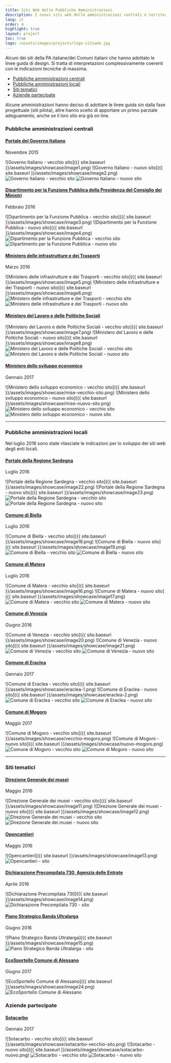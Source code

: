 ```yaml
---
title: Siti Web delle Pubbliche Amministrazioni
description: I nuovi siti web delle amministrazioni centrali e territoriali.
lang: it
order: 4
highlight: true
layout: project
toc: true
logo: /assets/images/projects/logo-sitiweb.jpg
---
```


Alcuni dei siti della PA italiane/dei Comuni italiani che hanno adottato le linee guida di design. Si tratta di interpretazioni complessivamente coerenti con le indicazioni tecniche di massima.

<nav role="navigation">
  <ul>
    <li><a href="#pubbliche-amministrazioni-centrali">Pubbliche amministrazioni centrali</a></li>
    <li><a href="#pubbliche-amministrazioni-locali">Pubbliche amministrazioni locali</a></li>
    <li><a href="#siti-tematici">Siti tematici</a></li>
    <li><a href="#aziende-partecipate">Aziende partecipate</a></li>
  </ul>
</nav>

Alcune amministrazioni hanno deciso di adottare le linee guida
sin dalla fase progettuale (siti pilota), altre hanno scelto di
apportare un primo parziale adeguamento, anche se il loro sito era già on line.

### Pubbliche amministrazioni centrali

#### [Portale del Governo Italiano](http://www.governo.it)

Novembre 2015

<div class="lg-showcase">
  <noscript>
    ![Governo Italiano - vecchio sito]({{ site.baseurl }}/assets/images/showcase/image1.png)
    ![Governo Italiano - nuovo sito]({{ site.baseurl }}/assets/images/showcase/image2.png)
  </noscript>
  <img data-src="{{ site.baseurl }}/assets/images/showcase/image1.png" class="lazyload" alt="Governo Italiano - vecchio sito" data-proofer-ignore />
  <img data-src="{{ site.baseurl }}/assets/images/showcase/image2.png" class="lazyload" alt="Governo Italiano - nuovo sito" data-proofer-ignore />
</div>

#### [Dipartimento per la Funzione Pubblica della Presidenza del Consiglio dei Ministri](http://www.funzionepubblica.gov.it)

Febbraio 2016

<div class="lg-showcase">
  <noscript>
    ![Dipartimento per la Funzione Pubblica - vecchio sito]({{ site.baseurl }}/assets/images/showcase/image3.png)
    ![Dipartimento per la Funzione Pubblica - nuovo sito]({{ site.baseurl }}/assets/images/showcase/image4.png)
  </noscript>
  <img data-src="{{ site.baseurl }}/assets/images/showcase/image3.png" class="lazyload" alt="Dipartimento per la Funzione Pubblica - vecchio sito" data-proofer-ignore />
  <img data-src="{{ site.baseurl }}/assets/images/showcase/image4.png" class="lazyload" alt="Dipartimento per la Funzione Pubblica - nuovo sito" data-proofer-ignore />
</div>

#### [Ministero delle infrastrutture e dei Trasporti](http://www.mit.gov.it)

Marzo 2016

<div class="lg-showcase">
  <noscript>
    ![Ministero delle infrastrutture e dei Trasporti - vecchio sito]({{ site.baseurl }}/assets/images/showcase/image5.png)
    ![Ministero delle infrastrutture e dei Trasporti - nuovo sito]({{ site.baseurl }}/assets/images/showcase/image6.png)
  </noscript>  
  <img data-src="{{ site.baseurl }}/assets/images/showcase/image5.png" class="lazyload" alt="Ministero delle infrastrutture e dei Trasporti - vecchio sito" data-proofer-ignore />
  <img data-src="{{ site.baseurl }}/assets/images/showcase/image6.png" class="lazyload" alt="Ministero delle infrastrutture e dei Trasporti - nuovo sito" data-proofer-ignore />
</div>

#### [Ministero del Lavoro e delle Politiche Sociali](http://www.lavoro.gov.it/)

<div class="lg-showcase">
  <noscript>
    ![Ministero del Lavoro e delle Politiche Sociali - vecchio sito]({{ site.baseurl }}/assets/images/showcase/image7.png)
    ![Ministero del Lavoro e delle Politiche Sociali - nuovo sito]({{ site.baseurl }}/assets/images/showcase/image8.png)
  </noscript>
  <img data-src="{{ site.baseurl }}/assets/images/showcase/image7.png" class="lazyload" alt="Ministero del Lavoro e delle Politiche Sociali - vecchio sito" data-proofer-ignore />
  <img data-src="{{ site.baseurl }}/assets/images/showcase/image8.png" class="lazyload" alt="Ministero del Lavoro e delle Politiche Sociali - nuovo sito" data-proofer-ignore />
</div>

#### [Ministero dello sviluppo economico](http://www.sviluppoeconomico.gov.it//)

Gennaio 2017

<div class="lg-showcase">
  <noscript>
    ![Ministero dello sviluppo economico - vecchio sito]({{ site.baseurl }}/assets/images/showcase/mise-vecchio-sito.png)
    ![Ministero dello sviluppo economico - nuovo sito]({{ site.baseurl }}/assets/images/showcase/mise-nuovo-sito.png)
  </noscript>
  <img data-src="{{ site.baseurl }}/assets/images/showcase/mise-vecchio-sito.png" class="lazyload" alt="Ministero dello sviluppo economico - vecchio sito" data-proofer-ignore />
  <img data-src="{{ site.baseurl }}/assets/images/showcase/mise-nuovo-sito.png" class="lazyload" alt="Ministero dello sviluppo economico - nuovo sito" data-proofer-ignore />
</div>

---

### Pubbliche amministrazioni locali

Nel luglio 2016 sono state rilasciate le indicazioni per lo sviluppo dei siti web degli enti locali.

#### [Portale della Regione Sardegna](http://alpha.regione.sardegna.it)

Luglio 2016

<div class="lg-showcase">
  <noscript>
    ![Portale della Regione Sardegna - vecchio sito]({{ site.baseurl }}/assets/images/showcase/image22.png)
    ![Portale della Regione Sardegna - nuovo sito]({{ site.baseurl }}/assets/images/showcase/image23.png)
  </noscript>
  <img data-src="{{ site.baseurl }}/assets/images/showcase/image22.png" class="lazyload" alt="Portale della Regione Sardegna - vecchio sito" data-proofer-ignore />
  <img data-src="{{ site.baseurl }}/assets/images/showcase/image23.png" class="lazyload" alt="Portale della Regione Sardegna - nuovo sito" data-proofer-ignore />
</div>

#### [Comune di Biella](http://www.comune.biella.it)

Luglio 2016

<div class="lg-showcase">
  <noscript>
    ![Comune di Biella - vecchio sito]({{ site.baseurl }}/assets/images/showcase/image18.png)
    ![Comune di Biella - nuovo sito]({{ site.baseurl }}/assets/images/showcase/image19.png)
  </noscript>
  <img data-src="{{ site.baseurl }}/assets/images/showcase/image18.png" class="lazyload" alt="Comune di Biella - vecchio sito" data-proofer-ignore />
  <img data-src="{{ site.baseurl }}/assets/images/showcase/image19.png" class="lazyload" alt="Comune di Biella - nuovo sito" data-proofer-ignore />
</div>

#### [Comune di  Matera](http://www.comune.matera.it)

Luglio 2016

<div class="lg-showcase">
  <noscript>
    ![Comune di  Matera - vecchio sito]({{ site.baseurl }}/assets/images/showcase/image16.png)
    ![Comune di  Matera - nuovo sito]({{ site.baseurl }}/assets/images/showcase/image17.png)
  </noscript>
  <img data-src="{{ site.baseurl }}/assets/images/showcase/image16.png" class="lazyload" alt="Comune di Matera - vecchio sito" data-proofer-ignore />
  <img data-src="{{ site.baseurl }}/assets/images/showcase/image17.png" class="lazyload" alt="Comune di Matera - nuovo sito" data-proofer-ignore />
</div>

#### [Comune di Venezia](http://www.comune.venezia.it)

Giugno 2016

<div class="lg-showcase">
  <noscript>
    ![Comune di Venezia - vecchio sito]({{ site.baseurl }}/assets/images/showcase/image20.png)
    ![Comune di Venezia - nuovo sito]({{ site.baseurl }}/assets/images/showcase/image21.png)
  </noscript>
  <img data-src="{{ site.baseurl }}/assets/images/showcase/image20.png" class="lazyload" alt="Comune di Venezia - vecchio sito" data-proofer-ignore />
  <img data-src="{{ site.baseurl }}/assets/images/showcase/image21.png" class="lazyload" alt="Comune di Venezia - nuovo sito" data-proofer-ignore />
</div>

#### [Comune di Eraclea](http://www.comune.eraclea.ve.it/)

Gennaio 2017

<div class="lg-showcase">
  <noscript>
    ![Comune di Eraclea - vecchio sito]({{ site.baseurl }}/assets/images/showcase/eraclea-1.png)
    ![Comune di Eraclea - nuovo sito]({{ site.baseurl }}/assets/images/showcase/eraclea-2.png)
  </noscript>
  <img data-src="{{ site.baseurl }}/assets/images/showcase/eraclea-1.png" class="lazyload" alt="Comune di Eraclea - vecchio sito" data-proofer-ignore />
  <img data-src="{{ site.baseurl }}/assets/images/showcase/eraclea-2.png" class="lazyload" alt="Comune di Eraclea - nuovo sito" data-proofer-ignore />
</div>

#### [Comune di Mogoro](http://www.comune.mogoro.or.it/)

Maggio 2017

<div class="lg-showcase">
  <noscript>
    ![Comune di Mogoro - vecchio sito]({{ site.baseurl }}/assets/images/showcase/vecchio-mogoro.png)
    ![Comune di Mogoro - nuovo sito]({{ site.baseurl }}/assets/images/showcase/nuovo-mogoro.png)
  </noscript>
  <img data-src="{{ site.baseurl }}/assets/images/showcase/vecchio-mogoro.png" class="lazyload" alt="Comune di Mogoro - vecchio sito" data-proofer-ignore />
  <img data-src="{{ site.baseurl }}/assets/images/showcase/nuovo-mogoro.png" class="lazyload" alt="Comune di Mogoro - nuovo sito" data-proofer-ignore />
</div>

---

### Siti tematici

#### [Direzione Generale dei musei](http://musei.beniculturali.it)

Maggio 2016

<div class="lg-showcase">
  <noscript>
    ![Direzione Generale dei musei - vecchio sito]({{ site.baseurl }}/assets/images/showcase/image11.png)
    ![Direzione Generale dei musei - nuovo sito]({{ site.baseurl }}/assets/images/showcase/image12.png)
  </noscript>
  <img data-src="{{ site.baseurl }}/assets/images/showcase/image11.png" class="lazyload" alt="Direzione Generale dei musei - vecchio sito" data-proofer-ignore />
  <img data-src="{{ site.baseurl }}/assets/images/showcase/image12.png" class="lazyload" alt="Direzione Generale dei musei - nuovo sito" data-proofer-ignore />
</div>

#### [Opencantieri](http://opencantieri.mit.gov.it)

Maggio 2016

<div class="lg-showcase">
  <noscript>
    ![Opencantieri]({{ site.baseurl }}/assets/images/showcase/image13.png)
  </noscript>
  <img data-src="{{ site.baseurl }}/assets/images/showcase/image13.png" class="lazyload" alt="Opencantieri - sito" data-proofer-ignore />
</div>

#### [Dichiarazione Precompilata 730, Agenzia delle Entrate](https://infoprecompilata.agenziaentrate.gov.it)

Aprile 2016

<div class="lg-showcase">
  <noscript>
    ![Dichiarazione Precompilata 730]({{ site.baseurl }}/assets/images/showcase/image14.png)
  </noscript>
  <img data-src="{{ site.baseurl }}/assets/images/showcase/image14.png" class="lazyload" alt="Dichiarazione Precompilata 730 - sito" data-proofer-ignore />
</div>

#### [Piano Strategico Banda Ultralarga](http://bandaultralarga.italia.it)

Giugno 2016

<div class="lg-showcase">
  <noscript>
    ![Piano Strategico Banda Ultralarga]({{ site.baseurl }}/assets/images/showcase/image15.png)
  </noscript>
  <img data-src="{{ site.baseurl }}/assets/images/showcase/image15.png" class="lazyload" alt="Piano Strategico Banda Ultralarga - sito" data-proofer-ignore />
</div>

#### [EcoSportello Comune di Alessano](http://ambiente.alessano.info)

Giugno 2017

<div class="lg-showcase">
  <noscript>
    ![EcoSportello Comune di Alessano]({{ site.baseurl }}/assets/images/showcase/image24.png)
  </noscript>
  <img data-src="{{ site.baseurl }}/assets/images/showcase/image24.png" class="lazyload" alt="EcoSportello Comune di Alessano" data-proofer-ignore />
</div>

### Aziende partecipate

#### [Sotacarbo](http://www.sotacarbo.it/)

Gennaio 2017

<div class="lg-showcase">
  <noscript>
    ![Sotacarbo - vecchio sito]({{ site.baseurl }}/assets/images/showcase/sotacarbo-vecchio-sito.png)
    ![Sotacarbo - nuovo sito]({{ site.baseurl }}/assets/images/showcase/sotacarbo-nuovo.png)
  </noscript>
  <img data-src="{{ site.baseurl }}/assets/images/showcase/sotacarbo-vecchio-sito.png" class="lazyload" alt="Sotacarbo - vecchio sito" data-proofer-ignore />
  <img data-src="{{ site.baseurl }}/assets/images/showcase/sotacarbo-nuovo-sito.png" class="lazyload" alt="Sotacarbo - nuovo sito" data-proofer-ignore />
</div>

<script src="{{ 'assets/scripts/lazysizes.min.js' | relative_url }}"></script>
